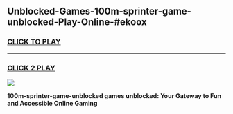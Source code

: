 
## Unblocked-Games-100m-sprinter-game-unblocked-Play-Online-#ekoox
<h3>
<a href="https://premium.freeplayer.one?title=100m-sprinter-game-unblocked&ref=27F">CLICK TO PLAY</a></h3>
<hr>

<h3>
<a href="https://premium.freeplayer.one?title=100m-sprinter-game-unblocked&ref=27F">CLICK 2 PLAY</a>
  
</h3>

<a href="https://premium.freeplayer.one?title=100m-sprinter-game-unblocked&ref=27F"><img src="https://clearcache.store/games.png"></a>


**100m-sprinter-game-unblocked games unblocked: Your Gateway to Fun and Accessible Online Gaming**
